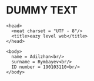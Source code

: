 # DUMMY TEXT
<!DOCTYPE html>
  <html>

    <head>
      <meat charset = "UTF - 8"/>
      <title>eazy level web</title>
    </head>
    
    <body>
      name = Adilzhan<br/>
      surname = Rymbayev<br/>
      ID number = 190103110<br/>
    </body>

  </html>
